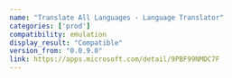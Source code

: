 ```yaml
---
name: "Translate All Languages - Language Translator"
categories: ['prod']
compatibility: emulation
display_result: "Compatible"
version_from: "0.0.9.0"
link: https://apps.microsoft.com/detail/9PBF99NMDC7F
---
```

